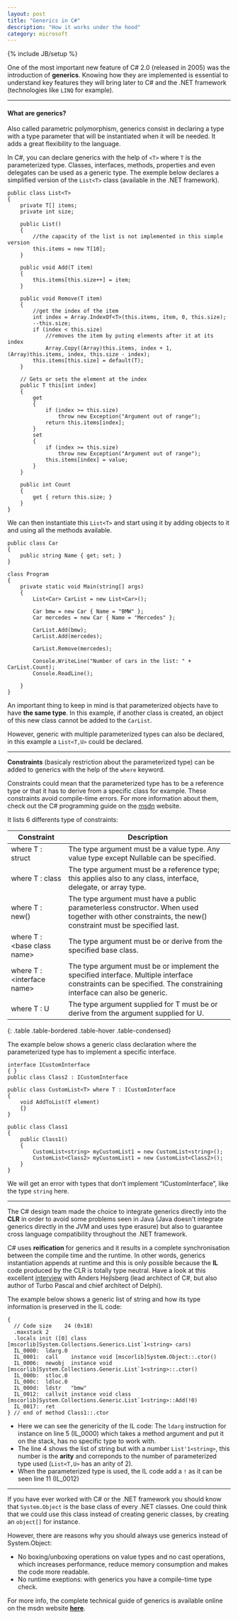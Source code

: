 ```yaml
---
layout: post
title: "Generics in C#"
description: "How it works under the hood"
category: microsoft
---
```

{% include JB/setup %}

One of the most important new feature of C# 2.0 (released in 2005) was the introduction of **generics**. Knowing how they are implemented is essential to understand key features they will bring later to C# and the .NET framework (technologies like `LINQ` for example).

* * *

#### What are generics? ####

Also called parametric polymorphism, generics consist in declaring a type with a type parameter that will be instantiated when it will be needed. It adds a great flexibility to the language. 
 
In C#, you can declare generics with the help of `<T>` where `T` is the parameterized type. Classes, interfaces, methods, properties and even delegates can be used as a generic type. The exemple below declares a simplified version of the `List<T>` class (available in the .NET framework).


```
public class List<T>
{
    private T[] items;
    private int size;

    public List()
    {
        //the capacity of the list is not implemented in this simple version
        this.items = new T[10];
    }

    public void Add(T item)
    {
        this.items[this.size++] = item;
    }

    public void Remove(T item)
    {
        //get the index of the item
        int index = Array.IndexOf<T>(this.items, item, 0, this.size);
        --this.size;
        if (index < this.size)
            //removes the item by puting elements after it at its index
            Array.Copy((Array)this.items, index + 1, (Array)this.items, index, this.size - index);
        this.items[this.size] = default(T);
    }

    // Gets or sets the element at the index
    public T this[int index]
    {
        get
        {
            if (index >= this.size)
                throw new Exception("Argument out of range");
            return this.items[index];
        }
        set
        {
            if (index >= this.size)
                throw new Exception("Argument out of range");
            this.items[index] = value;
        }
    }

    public int Count
    {
        get { return this.size; }
    }
}
```

We can then instantiate this `List<T>` and start using it by adding objects to it and using all the methods available.

```
public class Car
{
    public string Name { get; set; }
}

class Program
{
    private static void Main(string[] args)
    {
        List<Car> CarList = new List<Car>();

        Car bmw = new Car { Name = "BMW" };
        Car mercedes = new Car { Name = "Mercedes" };

        CarList.Add(bmw);
        CarList.Add(mercedes);

        CarList.Remove(mercedes);

        Console.WriteLine("Number of cars in the list: " + CarList.Count);
        Console.ReadLine();

    }
}
```

An important thing to keep in mind is that parameterized objects have to have **the same type**. In this example, if another class is created, an object of this new class cannot be added to the `CarList`.
  
However, generic with multiple parameterized types can also be declared, in this example a `List<T,U>` could be declared.

* * *

**Constraints** (basicaly restriction about the parameterized type) can be added to generics with the help of the `where` keyword.

Constraints could mean that the parameterized type has to be a reference type or that it has to derive from a specific class for example. These constraints avoid compile-time errors. For more information about them, check out the C# programming guide on the 
<a href="http://msdn.microsoft.com/en-us/library/d5x73970.aspx" title="msdn.microsoft.com/en-us/library/d5x73970.aspx" target="_blank">msdn</a> website.

It lists 6 differents type of constraints:

| Constraint                   | Description  |
| ---------------------------- | --------------------------------------------------------------------------- | 
| where T : struct             | The type argument must be a value type. Any value type except Nullable can be specified. | 
| where T : class              | The type argument must be a reference type; this applies also to any class, interface, delegate, or array type. | 
| where T : new()              | The type argument must have a public parameterless constructor. When used together with other constraints, the new() constraint must be specified last. | 
| where T : \<base class name> | The type argument must be or derive from the specified base class. | 
| where T : \<interface name>  | The type argument must be or implement the specified interface. Multiple interface constraints can be specified. The constraining interface can also be generic. | 
| where T : U                  | The type argument supplied for T must be or derive from the argument supplied for U. | 
{: .table .table-bordered .table-hover .table-condensed}

The example below shows a generic class declaration where the parameterized type has to implement a specific interface.

```
interface ICustomInterface
{ }
public class Class2 : ICustomInterface

public class CustomList<T> where T : ICustomInterface
{
    void AddToList(T element)
    {}
}

public class Class1
{
    public Class1()
    {
        CustomList<string> myCustomList1 = new CustomList<string>();
        CustomList<Class2> myCustomList1 = new CustomList<Class2>();
    }
}
```

We will get an error with types that don’t implement “ICustomInterface”, like the type `string` here.

* * *

The C# design team made the choice to integrate generics directly into the **CLR** in order to avoid some problems seen in Java (Java doesn't integrate generics directly in the JVM and uses type erasure) but also to guarantee cross language compatibility throughout the .NET framework.
 
C# uses **reification** for generics and it results in a complete synchronisation between the compile time and the runtime. In other words, generics instantiation appends at runtime and this is only possible because the **IL** code produced by the CLR is totally type neutral. Have a look at this excellent 
<a href="http://broadcast.oreilly.com/2009/03/an-interview-with-anders-hejls.html" title="broadcast.oreilly.com/2009/03/an-interview-with-anders-hejls" target="_blank">interview</a> with Anders Hejlsberg (lead architect of C#, but also author of Turbo Pascal and chief architect of Delphi).

The example below shows a generic list of string and how its type information is preserved in the IL code: 

```
{
  // Code size    24 (0x18) 
  .maxstack 2
  .locals init ([0] class [mscorlib]System.Collections.Generics.List`1<string> cars) 
  IL_0000:  ldarg.0
  IL_0001:  call    instance void [mscorlib]System.Object::.ctor()  
  IL_0006:  newobj  instance void [mscorlib]System.Collections.Generic.List`1<string>::.ctor()
  IL_000b:  stloc.0
  IL_000c:  ldloc.0
  IL_000d:  ldstr   "bmw"
  IL_0012:  callvit instance void class [mscorlib]System.Collections.Generic.List`1<string>::Add(!0)
  IL_0017:  ret
} // end of method Class1::.ctor 
``` 

- Here we can see the genericity of the IL code: The `ldarg` instruction for instance on line 5 (IL_0000) which takes a method argument and put it on the stack, has no specific type to work with.  
- The line 4 shows the list of string but with a number `List'1<string>`, this number is the **arity** and correponds to the number of parameterized type used (`List<T,U>` has an arity of 2).  
- When the parameterized type is used, the IL code add a `!` as it can be seen line 11 (IL_0012)   

* * *

If you have ever worked with C# or the .NET framework you should know that `System.Object` is the base class of every .NET classes. One could think that we could use this class instead of creating generic classes, by creating an `object[]` for instance. 

However, there are reasons why you should always use generics instead of System.Object: 

- No boxing/unboxing operations on value types and no cast operations, which increases performance, reduce memory consumption and makes the code more readable.  
- No runtime exeptions: with generics you have a compile-time type check.

For more info, the complete technical guide of generics is available online on the msdn website
<a href="http://msdn.microsoft.com/en-us/library/512aeb7t.aspx" title="msdn.microsoft.com/en-us/library/512aeb7t.aspx" target="_blank"><strong>here</strong></a>.



